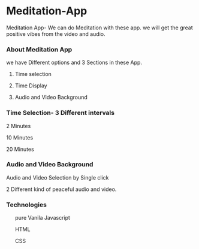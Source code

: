 # Meditation-App
Meditation App- We can do Meditation with these app. we will get the great positive vibes from the video and audio.

<h3>About Meditation App </h3>

we have Different options and 3 Sections in these App.

1) Time selection

2) Time Display

3) Audio and Video Background

<h3>Time Selection- 3 Different intervals</h3> 

2 Minutes

10 Minutes

20 Minutes

<h3>Audio and Video Background</h3>
 
 Audio and Video Selection by Single click
 
 2 Different kind of peaceful audio and video.
 
 <h3>Technologies</h3>
 
 <ul>
 
 pure Vanila Javascript
 
 HTML
 
 CSS
 
 </ul>

 
